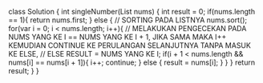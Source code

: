 class Solution {
  int singleNumber(List<int> nums) {
      int result = 0;
      if(nums.length == 1){
          return nums.first;
      } else {
      // SORTING PADA LISTNYA
        nums.sort();
          for(var i = 0; i < nums.length; i++){
          // MELAKUKAN PENGECEKAN PADA NUMS YANG KE I == NUMS YANG KE I + 1, JIKA SAMA MAKA I++ KEMUDIAN CONTINUE KE PERULANGAN SELANJUTNYA TANPA MASUK KE ELSE,
          // ELSE RESULT = NUMS YANG KE I;
            if(i + 1 < nums.length && nums[i] == nums[i + 1]){
              i++;
              continue;
            } else {
              result = nums[i];
            }
          }
      }
      return result;
  }
}​
